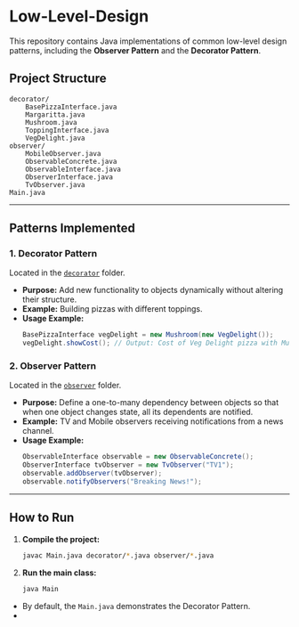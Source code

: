 # Low-Level-Design

This repository contains Java implementations of common low-level design patterns, including the **Observer Pattern** and the **Decorator Pattern**.

## Project Structure

```
decorator/
    BasePizzaInterface.java
    Margaritta.java
    Mushroom.java
    ToppingInterface.java
    VegDelight.java
observer/
    MobileObserver.java
    ObservableConcrete.java
    ObservableInterface.java
    ObserverInterface.java
    TvObserver.java
Main.java
```

---

## Patterns Implemented

### 1. Decorator Pattern

Located in the [`decorator`](decorator/) folder.

- **Purpose:** Add new functionality to objects dynamically without altering their structure.
- **Example:** Building pizzas with different toppings.
- **Usage Example:**
  ```java
  BasePizzaInterface vegDelight = new Mushroom(new VegDelight());
  vegDelight.showCost(); // Output: Cost of Veg Delight pizza with Mushroom topping: 250
  ```

### 2. Observer Pattern

Located in the [`observer`](observer/) folder.

- **Purpose:** Define a one-to-many dependency between objects so that when one object changes state, all its dependents are notified.
- **Example:** TV and Mobile observers receiving notifications from a news channel.
- **Usage Example:**
  ```java
  ObservableInterface observable = new ObservableConcrete();
  ObserverInterface tvObserver = new TvObserver("TV1");
  observable.addObserver(tvObserver);
  observable.notifyObservers("Breaking News!");
  ```

---

## How to Run

1. **Compile the project:**

   ```sh
   javac Main.java decorator/*.java observer/*.java
   ```

2. **Run the main class:**
   ```sh
   java Main
   ```

- By default, the `Main.java` demonstrates the Decorator Pattern.
-
